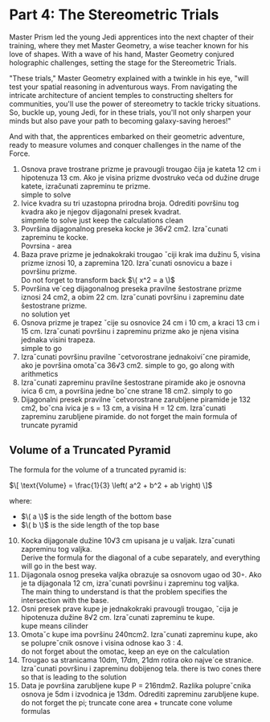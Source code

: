 # Part 4: The Stereometric Trials

Master Prism led the young Jedi apprentices into the next chapter of their training, where they met Master Geometry, a wise teacher known for his love of shapes. With a wave of his hand, Master Geometry conjured holographic challenges, setting the stage for the Stereometric Trials.

"These trials," Master Geometry explained with a twinkle in his eye, "will test your spatial reasoning in adventurous ways. From navigating the intricate architecture of ancient temples to constructing shelters for communities, you'll use the power of stereometry to tackle tricky situations. So, buckle up, young Jedi, for in these trials, you'll not only sharpen your minds but also pave your path to becoming galaxy-saving heroes!" 

And with that, the apprentices embarked on their geometric adventure, ready to measure volumes and conquer challenges in the name of the Force.

1. Osnova prave trostrane prizme je pravougli trougao čija je kateta 12 cm i hipotenuza 13 cm. Ako je visina prizme dvostruko veća od dužine druge katete, izračunati zapreminu te prizme.  
  simple to solve  
2. Ivice kvadra su tri uzastopna prirodna broja. Odrediti površinu tog kvadra ako je njegov dijagonalni presek kvadrat.  
  simpmle to solve just keep the calculations clean  
3. Površina dijagonalnog preseka kocke je 36√2 cm2. Izraˇcunati zapreminu te kocke.  
  Povrsina - area  
4. Baza prave prizme je jednakokraki trougao ˇciji krak ima dužinu 5, visina prizme iznosi 10, a zapremina 120. Izraˇcunati osnovicu a baze i površinu prizme.  
  Do not forget to transform back $\( x^2 = a \)$  
5. Površina ve´ceg dijagonalnog preseka pravilne šestostrane prizme iznosi 24 cm2, a obim 22 cm. Izraˇcunati površinu i zapreminu date šestostrane prizme.  
  no solution yet
6. Osnova prizme je trapez ˇcije su osnovice 24 cm i 10 cm, a kraci 13 cm i 15 cm. Izraˇcunati površinu i zapreminu prizme ako je njena visina jednaka visini trapeza.  
  simple to go  
7. Izraˇcunati površinu pravilne ˇcetvorostrane jednakoiviˇcne piramide, ako je površina omotaˇca 36√3 cm2.
  simple to go, go along with arithmetics  
8. Izraˇcunati zapreminu pravilne šestostrane piramide ako je osnovna ivica 6 cm, a površina jedne boˇcne strane 18 cm2.
  simply to go  
9.  Dijagonalni presek pravilne ˇcetvorostrane zarubljene piramide je 132 cm2, boˇcna ivica je s = 13 cm, a visina H = 12 cm. Izraˇcunati zapreminu zarubljene piramide.
  do not forget the main formula of truncate pyramid
## Volume of a Truncated Pyramid

The formula for the volume of a truncated pyramid is:

$\[ \text{Volume} = \frac{1}{3} \left( a^2 + b^2 + ab \right) \]$

where:
- $\( a \)$ is the side length of the bottom base
- $\( b \)$ is the side length of the top base  
10. Kocka dijagonale dužine 10√3 cm upisana je u valjak. Izraˇcunati zapreminu tog valjka.  
  Derive the formula for the diagonal of a cube separately, and everything will go in the best way.  
11. Dijagonala osnog preseka valjka obrazuje sa osnovom ugao od 30◦. Ako je ta dijagonala 12 cm, izraˇcunati površinu i zapreminu tog valjka.  
  The main thing to understand is that the problem specifies the intersection with the base.  
12. Osni presek prave kupe je jednakokraki pravougli trougao, ˇcija je hipotenuza dužine 8√2 cm. Izraˇcunati zapreminu te kupe.  
  kupe means cilinder  
13. Omotaˇc kupe ima površinu 240πcm2. Izraˇcunati zapreminu kupe, ako se polupreˇcnik osnove i visina odnose kao 3 : 4.  
  do not forget about the omotac, keep an eye on the calculation  
14. Trougao sa stranicama 10dm, 17dm, 21dm rotira oko najve´ce stranice. Izraˇcunati površinu i zapreminu dobijenog tela.
  there is two cones there so that is leading to the solution
15. Data je površina zarubljene kupe P = 216πdm2. Razlika polupreˇcnika osnova je 5dm i izvodnica je 13dm. Odrediti zapreminu zarubljene kupe.
  do not forget the pi; truncate cone area + truncate cone volume formulas
